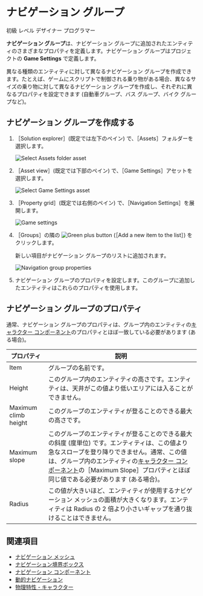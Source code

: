 # ナビゲーション グループ

<span class="badge text-bg-primary">初級</span>
<span class="badge text-bg-success">レベル デザイナー</span>
<span class="badge text-bg-success">プログラマー</span>

**ナビゲーション グループ**は、ナビゲーション グループに追加されたエンティティのさまざまなプロパティを定義します。ナビゲーション グループはプロジェクトの **Game Settings** で定義します。

異なる種類のエンティティに対して異なるナビゲーション グループを作成できます。たとえば、ゲームにスクリプトで制御される乗り物がある場合、異なるサイズの乗り物に対して異なるナビゲーション グループを作成し、それぞれに異なるプロパティを設定できます (自動車グループ、バス グループ、バイク グループなど)。

## ナビゲーション グループを作成する

1. ［Solution explorer］(既定では左下のペイン) で、［Assets］フォルダーを選択します。

    ![Select Assets folder asset](media/select-asset-folder.png)

2. ［Asset view］(既定では下部のペイン) で、［Game Settings］アセットを選択します。

    ![Select Game Settings asset](media/select-game-settings-asset.png)

3. ［Property grid］(既定では右側のペイン) で、［Navigation Settings］を展開します。

   ![Game settings](media/navigation-settings.png)

4. ［Groups］の隣の ![Green plus button](~/manual/game-studio/media/green-plus-icon.png) (［Add a new item to the list］) をクリックします。

    新しい項目がナビゲーション グループのリストに追加されます。

    ![Navigation group properties](media/navigation-group-properties.png)

5. ナビゲーション グループのプロパティを設定します。このグループに追加したエンティティはこれらのプロパティを使用します。

## ナビゲーション グループのプロパティ

通常、ナビゲーション グループのプロパティは、グループ内のエンティティの[キャラクター コンポーネント](../physics/characters.md)のプロパティとほぼ一致している必要があります (ある場合)。

| プロパティ             | 説明
|----------------------|------------
| Item                 | グループの名前です。
| Height               | このグループ内のエンティティの高さです。エンティティは、天井がこの値より低いエリアには入ることができません。
| Maximum climb height | このグループのエンティティが登ることのできる最大の高さです。
| Maximum slope        | このグループのエンティティが登ることのできる最大の斜度 (度単位) です。エンティティは、この値より急なスロープを登り降りできません。通常、この値は、グループ内のエンティティの[キャラクター コンポーネント](../physics/characters.md)の［Maximum Slope］プロパティとほぼ同じ値である必要があります (ある場合)。
| Radius               | この値が大きいほど、エンティティが使用するナビゲーション メッシュの面積が大きくなります。エンティティは Radius の 2 倍より小さいギャップを通り抜けることはできません。

## 関連項目

* [ナビゲーション メッシュ](navigation-meshes.md)
* [ナビゲーション境界ボックス](navigation-bounding-boxes.md)
* [ナビゲーション コンポーネント](navigation-components.md)
* [動的ナビゲーション](dynamic-navigation.md)
* [物理特性 - キャラクター](../physics/characters.md)
